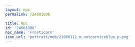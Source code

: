 ```yaml
---
layout: npc
permalink: /24001806

title: Npc
id: '24001806'
npc_name: 'Frosticorn'
icon_url: 'portrait/mob/21000111_m_unicorniceblue_p.png'
---
```

